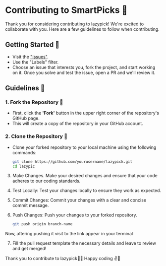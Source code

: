 # Contributing to SmartPicks 🎉

Thank you for considering contributing to lazypick! We're excited to collaborate with you. Here are a few guidelines to follow when contributing.

## Getting Started 🚀

- Visit the ["Issues"](https://github.com/sohan01fw/lazypick/issues).
- Use the "Labels" filter.
- Choose an issue that interests you, fork the project, and start working on it. Once you solve and test the issue, open a PR and we'll review it.

## Guidelines 📝

### 1. Fork the Repository 🍴
- First, click the **'Fork'** button in the upper right corner of the repository's GitHub page.
- This will create a copy of the repository in your GitHub account.

### 2. Clone the Repository 📂
- Clone your forked repository to your local machine using the following commands:
  ```bash
  git clone https://github.com/yourusername/lazypick.git
  cd lazypic

3. Make Changes. Make your desired changes and ensure that your code adheres to our coding standards.

4. Test Locally: Test your changes locally to ensure they work as expected.

5. Commit Changes: Commit your changes with a clear and concise commit message.

6. Push Changes: Push your changes to your forked repository.
   ```bash
   git push origin branch-name

Now, aftering pushing it visit to the link appear in your terminal 

7. Fill the pull request template the necessary details and leave to review and get merged!

Thank you to contribute to lazypick🤗🤗
Happy coding ✌️🚀
